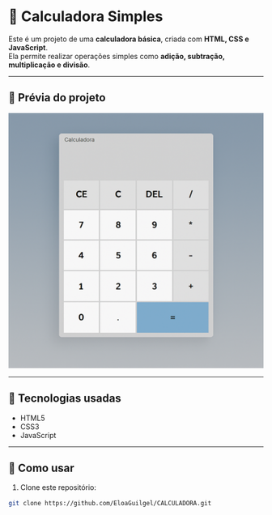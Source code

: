 # 🧮 Calculadora Simples

Este é um projeto de uma **calculadora básica**, criada com **HTML, CSS e JavaScript**.  
Ela permite realizar operações simples como **adição, subtração, multiplicação e divisão**.

---

## 📸 Prévia do projeto

![Preview da Calculadora](./calc.jpg)




---

## 🚀 Tecnologias usadas

- HTML5
- CSS3
- JavaScript

---

## 📂 Como usar

1. Clone este repositório:
```bash
git clone https://github.com/EloaGuilgel/CALCULADORA.git


